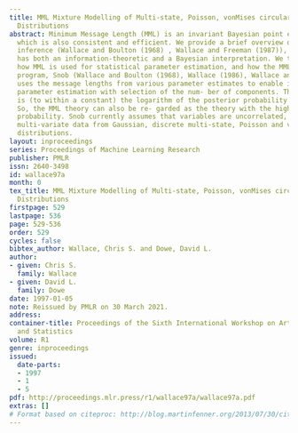 ```yaml
---
title: MML Mixture Modelling of Multi-state, Poisson, vonMises circular and Gaussian
  Distributions
abstract: Minimum Message Length (MML) is an invariant Bayesian point estimation technique
  which is also consistent and efficient. We provide a brief overview of MML inductive
  inference (Wallace and Boulton (1968) , Wallace and Freeman (1987)), and how it
  has both an information-theoretic and a Bayesian interpretation. We then outline
  how MML is used for statistical parameter estimation, and how the MML mixture modelling
  program, Snob (Wallace and Boulton (1968), Wallace (1986), Wallace and Dowe (1994))
  uses the message lengths from various parameter estimates to enable it to combine
  parameter estimation with selection of the num- ber of components. The message length
  is (to within a constant) the logarithm of the posterior probability of the theory.
  So, the MML theory can also be re- garded as the theory with the highest posterior
  probability. Snob currently assumes that variables are uncorrelated, and permits
  multi-variate data from Gaussian, discrete multi-state, Poisson and von Mises circular
  distributions.
layout: inproceedings
series: Proceedings of Machine Learning Research
publisher: PMLR
issn: 2640-3498
id: wallace97a
month: 0
tex_title: MML Mixture Modelling of Multi-state, Poisson, vonMises circular and Gaussian
  Distributions
firstpage: 529
lastpage: 536
page: 529-536
order: 529
cycles: false
bibtex_author: Wallace, Chris S. and Dowe, David L.
author:
- given: Chris S.
  family: Wallace
- given: David L.
  family: Dowe
date: 1997-01-05
note: Reissued by PMLR on 30 March 2021.
address:
container-title: Proceedings of the Sixth International Workshop on Artificial Intelligence
  and Statistics
volume: R1
genre: inproceedings
issued:
  date-parts:
  - 1997
  - 1
  - 5
pdf: http://proceedings.mlr.press/r1/wallace97a/wallace97a.pdf
extras: []
# Format based on citeproc: http://blog.martinfenner.org/2013/07/30/citeproc-yaml-for-bibliographies/
---
```

